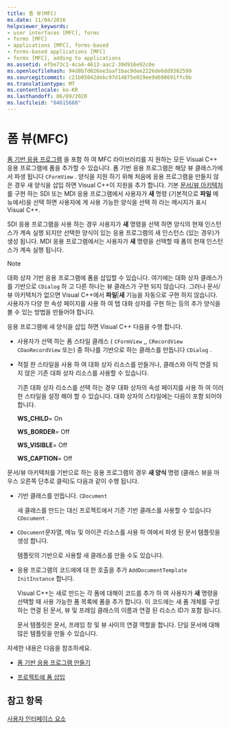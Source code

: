 ```yaml
---
title: 폼 뷰(MFC)
ms.date: 11/04/2016
helpviewer_keywords:
- user interfaces [MFC], forms
- forms [MFC]
- applications [MFC], forms-based
- forms-based applications [MFC]
- forms [MFC], adding to applications
ms.assetid: efbe73c1-4ca4-4613-aac2-30d916e92c0e
ms.openlocfilehash: 94d8b7d026ee3aaf1bac9dee2226de6dd9382599
ms.sourcegitcommit: c21b05042debc97d14875e019ee9d698691ffc0b
ms.translationtype: MT
ms.contentlocale: ko-KR
ms.lasthandoff: 06/09/2020
ms.locfileid: "84615688"
---
```

# <a name="form-views-mfc"></a>폼 뷰(MFC)

[폼 기반 응용 프로그램](reference/creating-a-forms-based-mfc-application.md) 을 포함 하 여 MFC 라이브러리를 지 원하는 모든 Visual C++ 응용 프로그램에 폼을 추가할 수 있습니다. 폼 기반 응용 프로그램은 해당 뷰 클래스가에서 파생 됩니다 `CFormView` . 양식을 지원 하기 위해 처음에 응용 프로그램을 만들지 않은 경우 새 양식을 삽입 하면 Visual C++이 지원을 추가 합니다. 기본 [문서/뷰 아키텍처](document-view-architecture.md)를 구현 하는 SDI 또는 MDI 응용 프로그램에서 사용자가 **새** 명령 (기본적으로 **파일** 메뉴에서)을 선택 하면 사용자에 게 사용 가능한 양식을 선택 하 라는 메시지가 표시 Visual C++.

SDI 응용 프로그램을 사용 하는 경우 사용자가 **새** 명령을 선택 하면 양식의 현재 인스턴스가 계속 실행 되지만 선택한 양식이 있는 응용 프로그램의 새 인스턴스 (있는 경우)가 생성 됩니다. MDI 응용 프로그램에서는 사용자가 **새** 명령을 선택할 때 폼의 현재 인스턴스가 계속 실행 됩니다.

> [!NOTE]
> 대화 상자 기반 응용 프로그램에 폼을 삽입할 수 있습니다. 여기에는 대화 상자 클래스가를 기반으로 `CDialog` 하 고 다른 하나는 뷰 클래스가 구현 되지 않습니다. 그러나 문서/뷰 아키텍처가 없으면 Visual C++에서 **파일**&#124;**새** 기능을 자동으로 구현 하지 않습니다. 사용자가 다양 한 속성 페이지를 사용 하 여 탭 대화 상자를 구현 하는 등의 추가 양식을 볼 수 있는 방법을 만들어야 합니다.

응용 프로그램에 새 양식을 삽입 하면 Visual C++ 다음을 수행 합니다.

- 사용자가 선택 하는 폼 스타일 클래스 ( `CFormView` ,, `CRecordView` `CDaoRecordView` 또는) 중 하나를 기반으로 하는 클래스를 만듭니다 `CDialog` .

- 적절 한 스타일을 사용 하 여 대화 상자 리소스를 만들거나, 클래스와 아직 연결 되지 않은 기존 대화 상자 리소스를 사용할 수 있습니다.

   기존 대화 상자 리소스를 선택 하는 경우 대화 상자의 속성 페이지를 사용 하 여 이러한 스타일을 설정 해야 할 수 있습니다. 대화 상자의 스타일에는 다음이 포함 되어야 합니다.

     **WS_CHILD**= On

     **WS_BORDER**= Off

     **WS_VISIBLE**= Off

     **WS_CAPTION**= Off

문서/뷰 아키텍처를 기반으로 하는 응용 프로그램의 경우 **새 양식** 명령 (클래스 뷰을 마우스 오른쪽 단추로 클릭)도 다음과 같이 수행 됩니다.

- 기반 클래스를 만듭니다. `CDocument`

   새 클래스를 만드는 대신 프로젝트에서 기존 기반 클래스를 사용할 수 있습니다 `CDocument` .

- `CDocument`문자열, 메뉴 및 아이콘 리소스를 사용 하 여에서 파생 된 문서 템플릿을 생성 합니다.

   템플릿의 기반으로 사용할 새 클래스를 만들 수도 있습니다.

- 응용 프로그램의 코드에에 대 한 호출을 추가 `AddDocumentTemplate` `InitInstance` 합니다.

   Visual C++는 새로 만드는 각 폼에 대해이 코드를 추가 하 여 사용자가 **새** 명령을 선택할 때 사용 가능한 폼 목록에 폼을 추가 합니다. 이 코드에는 새 폼 개체를 구성 하는 연결 된 문서, 뷰 및 프레임 클래스의 이름과 연결 된 리소스 ID가 포함 됩니다.

   문서 템플릿은 문서, 프레임 창 및 뷰 사이의 연결 역할을 합니다. 단일 문서에 대해 많은 템플릿을 만들 수 있습니다.

자세한 내용은 다음을 참조하세요.

- [폼 기반 응용 프로그램 만들기](reference/creating-a-forms-based-mfc-application.md)

- [프로젝트에 폼 삽입](inserting-a-form-into-a-project.md)

## <a name="see-also"></a>참고 항목

[사용자 인터페이스 요소](user-interface-elements-mfc.md)
